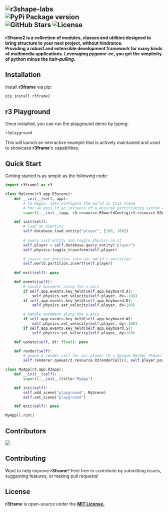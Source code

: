 ![r3shape-labs](https://github.com/user-attachments/assets/ac634f13-e084-4387-aded-4679eb048cac)  
![PyPi Package version](https://img.shields.io/pypi/v/r3frame2?style=for-the-badge&logo=pypi&logoColor=white&label=r3frame2&labelColor=black&color=white&link=https%3A%2F%2Fpypi.org%2Fproject%2Fr3frame%2F2025.0.2%2F
)  
![GitHub Stars](https://img.shields.io/github/stars/r3shape/r3frame2?style=for-the-badge&label=stars&labelColor=black&color=white)
![License](https://img.shields.io/badge/mit-badge?style=for-the-badge&logo=mit&logoColor=white&label=License&labelColor=black&color=white)
---  
#### **r3frame2** is a collection of modules, classes and utilities designed to bring structure to your next project, without hindrance. <br> Providing a robust and extensible development framework for many kinds of multimedia applications. Leveraging *pygame-ce*, you get the simplicity of python minus the *hair-pulling*.

## Installation  
Install **r3frame** via pip:  

```sh
pip install r3frame2
```

## r3 Playground  
Once installed, you can run the playground demo by typing:  

```sh
r3playground
```

This will launch an interactive example that is actively maintained and used to showcase **r3frame**'s capabilities.  

## Quick Start
Getting started is as simple as the following code:
```python
import r3frame2 as r3

class MyScene(r3.app.R3scene):
    def __init__(self, app):
        # to begin, lets configure the world in this scene
        # for we pass it an instance of a desired partitioning system configuration
        super().__init__(app, r3.resource.R3worldConfig(r3.resource.R3gridConfig()))

    def init(self):
        # load an R3entity
        self.database.load_entity("player", [100, 100])
        
        # query said entity and toggle physics on it
        self.player = self.database.query_entity("player")
        self.physics.toggle_transform(self.player)

        # insert our entities into our world's partition
        self.world.partition.insert(self.player)
    
    def exit(self): pass

    def events(self):
        # handle movement along the x-axis
        if self.app.events.key_held(self.app.keyboard.A):
            self.physics.set_velocity(self.player, dx=-100)
        if self.app.events.key_held(self.app.keyboard.D):
            self.physics.set_velocity(self.player, dx=100)

        # handle movement along the y-axis
        if self.app.events.key_held(self.app.keyboard.W):
            self.physics.set_velocity(self.player, dy=-100)
        if self.app.events.key_held(self.app.keyboard.S):
            self.physics.set_velocity(self.player, dy=100)

    def update(self, dt: float): pass

    def render(self):
        # queue a render call for our player (0 = Opaque Render Phase)
        self.renderer.queue(r3.resource.R3renderCall(0, self.player.pos, self.player.surface))

class MyApp(r3.app.R3app):
    def __init__(self):
        super().__init__(title="MyApp")

    def init(self):
        self.add_scene("playground", MyScene)
        self.set_scene("playground")

    def exit(self): pass

MyApp().run()
```


## Contributors

<a href="https://github.com/r3shape/r3frame2/graphs/contributors">
  <img src="https://contrib.rocks/image?repo=r3shape/r3frame2"/>
</a>

## Contributing  
Want to help improve **r3frame**? Feel free to contribute by submitting issues, suggesting features, or making pull requests!  

## License  
**r3frame** is open-source under the [**MIT License.**](LICENSE)
